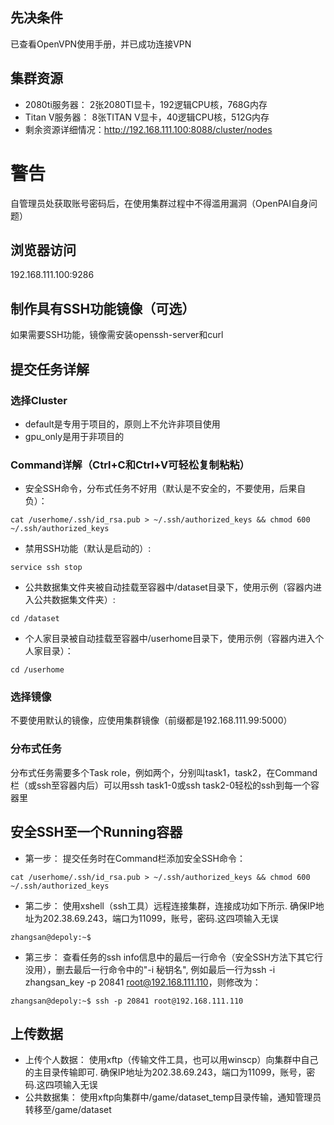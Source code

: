 ## 先决条件
已查看OpenVPN使用手册，并已成功连接VPN
## 集群资源
* 2080ti服务器： 2张2080TI显卡，192逻辑CPU核，768G内存
* Titan V服务器： 8张TITAN V显卡，40逻辑CPU核，512G内存
* 剩余资源详细情况：http://192.168.111.100:8088/cluster/nodes
# 警告
自管理员处获取账号密码后，在使用集群过程中不得滥用漏洞（OpenPAI自身问题）
## 浏览器访问
192.168.111.100:9286
## 制作具有SSH功能镜像（可选）
如果需要SSH功能，镜像需安装openssh-server和curl
## 提交任务详解
### 选择Cluster
* default是专用于项目的，原则上不允许非项目使用
* gpu_only是用于非项目的
### Command详解（Ctrl+C和Ctrl+V可轻松复制粘粘）
* 安全SSH命令，分布式任务不好用（默认是不安全的，不要使用，后果自负）：
```
cat /userhome/.ssh/id_rsa.pub > ~/.ssh/authorized_keys && chmod 600 ~/.ssh/authorized_keys
```
* 禁用SSH功能（默认是启动的）:  
```
service ssh stop
```
* 公共数据集文件夹被自动挂载至容器中/dataset目录下，使用示例（容器内进入公共数据集文件夹）:  
```
cd /dataset
```
* 个人家目录被自动挂载至容器中/userhome目录下，使用示例（容器内进入个人家目录）：  
```
cd /userhome
```
### 选择镜像
不要使用默认的镜像，应使用集群镜像（前缀都是192.168.111.99:5000）
### 分布式任务
分布式任务需要多个Task role，例如两个，分别叫task1，task2，在Command栏（或ssh至容器内后）可以用ssh task1-0或ssh task2-0轻松的ssh到每一个容器里
## 安全SSH至一个Running容器
* 第一步： 提交任务时在Command栏添加安全SSH命令：
```
cat /userhome/.ssh/id_rsa.pub > ~/.ssh/authorized_keys && chmod 600 ~/.ssh/authorized_keys
```
* 第二步： 使用xshell（ssh工具）远程连接集群，连接成功如下所示.  确保IP地址为202.38.69.243，端口为11099，账号，密码.这四项输入无误
```
zhangsan@depoly:~$
```
* 第三步： 查看任务的ssh info信息中的最后一行命令（安全SSH方法下其它行没用），删去最后一行命令中的"-i 秘钥名", 例如最后一行为ssh -i zhangsan_key -p 20841 root@192.168.111.110，则修改为：
```
zhangsan@depoly:~$ ssh -p 20841 root@192.168.111.110
```
## 上传数据
* 上传个人数据： 使用xftp（传输文件工具，也可以用winscp）向集群中自己的主目录传输即可.  确保IP地址为202.38.69.243，端口为11099，账号，密码.这四项输入无误
* 公共数据集： 使用xftp向集群中/game/dataset_temp目录传输，通知管理员转移至/game/dataset


